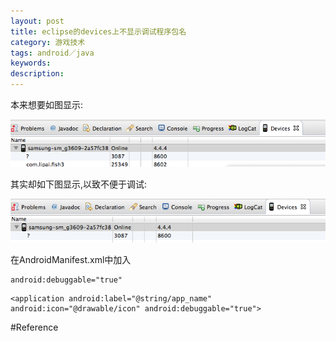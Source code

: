 ```yaml
---
layout: post
title: eclipse的devices上不显示调试程序包名
category: 游戏技术
tags: android／java
keywords: 
description: 
---
```


本来想要如图显示:

![](/Resources/eclipse的devices上不显示调试程序包名_2.png)

其实却如下图显示,以致不便于调试:

![](/Resources/eclipse的devices上不显示调试程序包名_1.png)


在AndroidManifest.xml中加入

```
android:debuggable="true"
```

```
<application android:label="@string/app_name" android:icon="@drawable/icon" android:debuggable="true">
```

#Reference